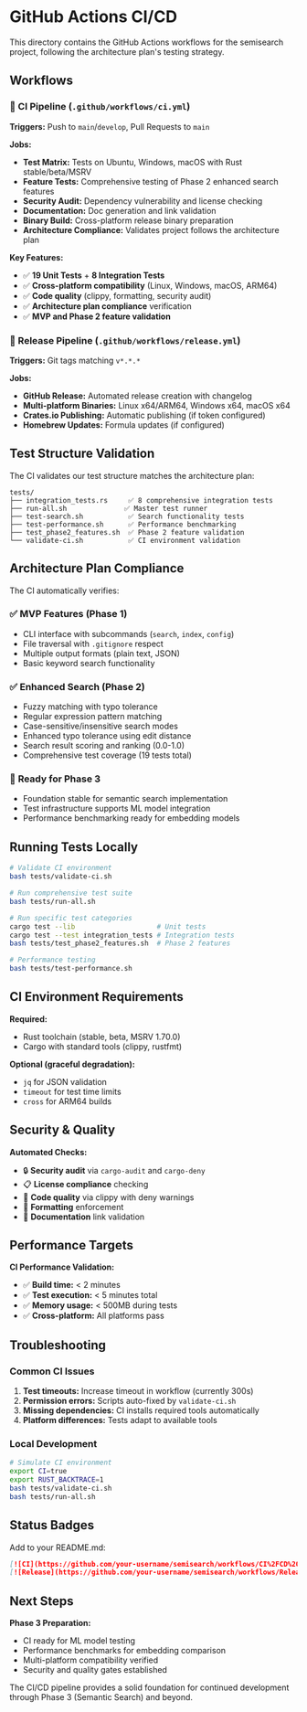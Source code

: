 # GitHub Actions CI/CD

This directory contains the GitHub Actions workflows for the semisearch project, following the architecture plan's testing strategy.

## Workflows

### 🔄 CI Pipeline (`.github/workflows/ci.yml`)

**Triggers:** Push to `main`/`develop`, Pull Requests to `main`

**Jobs:**
- **Test Matrix:** Tests on Ubuntu, Windows, macOS with Rust stable/beta/MSRV
- **Feature Tests:** Comprehensive testing of Phase 2 enhanced search features
- **Security Audit:** Dependency vulnerability and license checking
- **Documentation:** Doc generation and link validation
- **Binary Build:** Cross-platform release binary preparation
- **Architecture Compliance:** Validates project follows the architecture plan

**Key Features:**
- ✅ **19 Unit Tests** + **8 Integration Tests** 
- ✅ **Cross-platform compatibility** (Linux, Windows, macOS, ARM64)
- ✅ **Code quality** (clippy, formatting, security audit)
- ✅ **Architecture plan compliance** verification
- ✅ **MVP and Phase 2 feature validation**

### 🚀 Release Pipeline (`.github/workflows/release.yml`)

**Triggers:** Git tags matching `v*.*.*`

**Jobs:**
- **GitHub Release:** Automated release creation with changelog
- **Multi-platform Binaries:** Linux x64/ARM64, Windows x64, macOS x64
- **Crates.io Publishing:** Automatic publishing (if token configured)
- **Homebrew Updates:** Formula updates (if configured)

## Test Structure Validation

The CI validates our test structure matches the architecture plan:

```
tests/
├── integration_tests.rs     ✅ 8 comprehensive integration tests
├── run-all.sh              ✅ Master test runner
├── test-search.sh           ✅ Search functionality tests  
├── test-performance.sh      ✅ Performance benchmarking
├── test_phase2_features.sh  ✅ Phase 2 feature validation
└── validate-ci.sh           ✅ CI environment validation
```

## Architecture Plan Compliance

The CI automatically verifies:

### ✅ **MVP Features (Phase 1)**
- CLI interface with subcommands (`search`, `index`, `config`)
- File traversal with `.gitignore` respect
- Multiple output formats (plain text, JSON)
- Basic keyword search functionality

### ✅ **Enhanced Search (Phase 2)**  
- Fuzzy matching with typo tolerance
- Regular expression pattern matching
- Case-sensitive/insensitive search modes
- Enhanced typo tolerance using edit distance
- Search result scoring and ranking (0.0-1.0)
- Comprehensive test coverage (19 tests total)

### 🔄 **Ready for Phase 3**
- Foundation stable for semantic search implementation
- Test infrastructure supports ML model integration
- Performance benchmarking ready for embedding models

## Running Tests Locally

```bash
# Validate CI environment
bash tests/validate-ci.sh

# Run comprehensive test suite
bash tests/run-all.sh

# Run specific test categories
cargo test --lib                    # Unit tests
cargo test --test integration_tests # Integration tests
bash tests/test_phase2_features.sh  # Phase 2 features

# Performance testing
bash tests/test-performance.sh
```

## CI Environment Requirements

**Required:**
- Rust toolchain (stable, beta, MSRV 1.70.0)
- Cargo with standard tools (clippy, rustfmt)

**Optional (graceful degradation):**
- `jq` for JSON validation
- `timeout` for test time limits
- `cross` for ARM64 builds

## Security & Quality

**Automated Checks:**
- 🔒 **Security audit** via `cargo-audit` and `cargo-deny`
- 📋 **License compliance** checking
- 🧹 **Code quality** via clippy with deny warnings
- 📝 **Formatting** enforcement
- 🔗 **Documentation** link validation

## Performance Targets

**CI Performance Validation:**
- ✅ **Build time:** < 2 minutes
- ✅ **Test execution:** < 5 minutes total
- ✅ **Memory usage:** < 500MB during tests
- ✅ **Cross-platform:** All platforms pass

## Troubleshooting

### Common CI Issues

1. **Test timeouts:** Increase timeout in workflow (currently 300s)
2. **Permission errors:** Scripts auto-fixed by `validate-ci.sh`
3. **Missing dependencies:** CI installs required tools automatically
4. **Platform differences:** Tests adapt to available tools

### Local Development

```bash
# Simulate CI environment
export CI=true
export RUST_BACKTRACE=1
bash tests/validate-ci.sh
bash tests/run-all.sh
```

## Status Badges

Add to your README.md:

```markdown
[![CI](https://github.com/your-username/semisearch/workflows/CI%2FCD%20Pipeline/badge.svg)](https://github.com/your-username/semisearch/actions)
[![Release](https://github.com/your-username/semisearch/workflows/Release/badge.svg)](https://github.com/your-username/semisearch/releases)
```

## Next Steps

**Phase 3 Preparation:**
- CI ready for ML model testing
- Performance benchmarks for embedding comparison
- Multi-platform compatibility verified
- Security and quality gates established

The CI/CD pipeline provides a solid foundation for continued development through Phase 3 (Semantic Search) and beyond. 